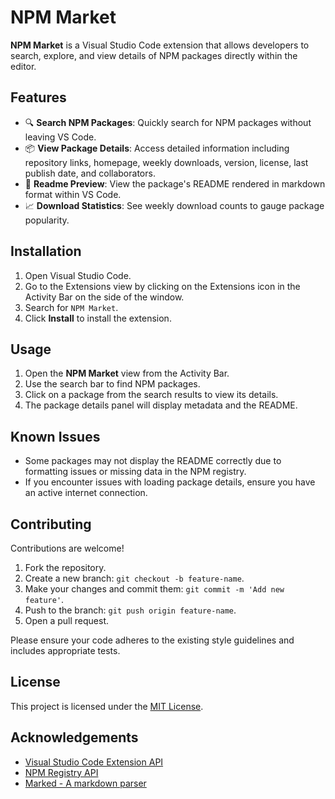 # NPM Market

**NPM Market** is a Visual Studio Code extension that allows developers to search, explore, and view details of NPM packages directly within the editor.

## Features

* 🔍 **Search NPM Packages**: Quickly search for NPM packages without leaving VS Code.
* 📦 **View Package Details**: Access detailed information including repository links, homepage, weekly downloads, version, license, last publish date, and collaborators.
* 📄 **Readme Preview**: View the package's README rendered in markdown format within VS Code.
* 📈 **Download Statistics**: See weekly download counts to gauge package popularity.

## Installation

1. Open Visual Studio Code.
2. Go to the Extensions view by clicking on the Extensions icon in the Activity Bar on the side of the window.
3. Search for `NPM Market`.
4. Click **Install** to install the extension.


## Usage

1. Open the **NPM Market** view from the Activity Bar.
2. Use the search bar to find NPM packages.
3. Click on a package from the search results to view its details.
4. The package details panel will display metadata and the README.

## Known Issues

* Some packages may not display the README correctly due to formatting issues or missing data in the NPM registry.
* If you encounter issues with loading package details, ensure you have an active internet connection.

## Contributing

Contributions are welcome!

1. Fork the repository.
2. Create a new branch: `git checkout -b feature-name`.
3. Make your changes and commit them: `git commit -m 'Add new feature'`.
4. Push to the branch: `git push origin feature-name`.
5. Open a pull request.

Please ensure your code adheres to the existing style guidelines and includes appropriate tests.

## License

This project is licensed under the [MIT License](LICENSE).

## Acknowledgements

* [Visual Studio Code Extension API](https://code.visualstudio.com/api)
* [NPM Registry API](https://registry.npmjs.org/)
* [Marked - A markdown parser](https://github.com/markedjs/marked)